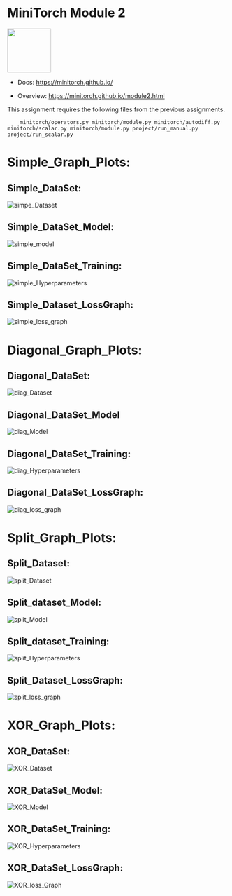 # MiniTorch Module 2

<img src="https://minitorch.github.io/_images/match.png" width="100px">


* Docs: https://minitorch.github.io/

* Overview: https://minitorch.github.io/module2.html

This assignment requires the following files from the previous assignments.

        minitorch/operators.py minitorch/module.py minitorch/autodiff.py minitorch/scalar.py minitorch/module.py project/run_manual.py project/run_scalar.py
# Simple_Graph_Plots:
## Simple_DataSet:
![simpe_Dataset](https://user-images.githubusercontent.com/89541762/137572967-ad11ca10-b26d-4780-8c9f-fcceedf4ee0f.png)
## Simple_DataSet_Model:
![simple_model](https://user-images.githubusercontent.com/89541762/137572999-479e1f6d-ff73-4b49-8cf1-80d9bb307f6b.png)
## Simple_DataSet_Training:
![simple_Hyperparameters](https://user-images.githubusercontent.com/89541762/137573014-e5146efb-59d6-4392-9995-e26dce3aca94.png)
## Simple_Dataset_LossGraph:
![simple_loss_graph](https://user-images.githubusercontent.com/89541762/137573031-ea6d50fd-1e4e-4889-8988-0c259903a724.png)
# Diagonal_Graph_Plots:
## Diagonal_DataSet:
![diag_Dataset](https://user-images.githubusercontent.com/89541762/137573052-38be0358-5ca8-4799-9b35-e5e1648e5d1c.png)
## Diagonal_DataSet_Model
![diag_Model](https://user-images.githubusercontent.com/89541762/137573066-87206a21-ae3e-40a3-8c15-ad6c5246b188.png)
## Diagonal_DataSet_Training:
![diag_Hyperparameters](https://user-images.githubusercontent.com/89541762/137573081-2dce9662-209a-4e64-9a40-f83110fc9f45.png)
## Diagonal_DataSet_LossGraph:
![diag_loss_graph](https://user-images.githubusercontent.com/89541762/137573095-733e3422-136a-4f16-bafc-39440ba28b97.png)
# Split_Graph_Plots:
## Split_Dataset:
![split_Dataset](https://user-images.githubusercontent.com/89541762/137573112-bb45cf5a-8821-4fb7-b361-7f8496841e49.png)
## Split_dataset_Model:
![split_Model](https://user-images.githubusercontent.com/89541762/137573116-ff529e99-7b45-4668-aa92-06aa7365531d.png)
## Split_dataset_Training:
![split_Hyperparameters](https://user-images.githubusercontent.com/89541762/137573128-8f135cc9-374d-4c48-8f88-b9fbd955c213.png)
## Split_Dataset_LossGraph:
![split_loss_graph](https://user-images.githubusercontent.com/89541762/137573181-a3f1ca16-c7d6-4b58-add5-8222a24f7d7b.png)
# XOR_Graph_Plots:
## XOR_DataSet:
![XOR_Dataset](https://user-images.githubusercontent.com/89541762/137573187-14e70c15-c9e7-41a5-ab54-5d9bf6e54bd8.png)
## XOR_DataSet_Model:
![XOR_Model](https://user-images.githubusercontent.com/89541762/137573193-932d4154-eb09-4bb8-ab02-153f9e17db89.png)
## XOR_DataSet_Training:
![XOR_Hyperparameters](https://user-images.githubusercontent.com/89541762/137573198-9b2fb36f-11d1-4b3e-88f2-a27367bf550f.png)
## XOR_DataSet_LossGraph:
![XOR_loss_Graph](https://user-images.githubusercontent.com/89541762/137573206-b5e50077-8920-4523-8028-9fbecdc85811.png)
